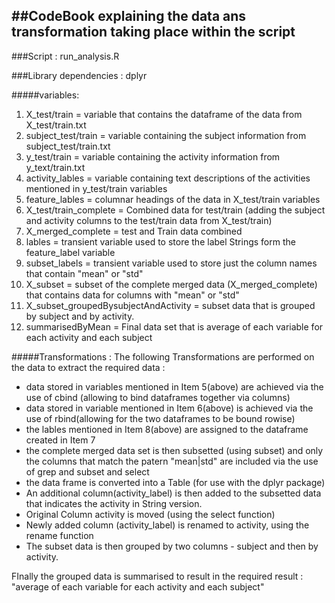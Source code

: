 ##CodeBook explaining the data ans transformation taking place within the script
---
###Script :
run_analysis.R

###Library dependencies :
dplyr 

#####variables:
1. X_test/train  = variable that contains the dataframe of the data from X_test/train.txt
2. subject_test/train = variable containing the subject information from subject_test/train.txt
3. y_test/train = variable containing the activity information from y_text/train.txt
4. activity_lables = variable containing text descriptions of the activities mentioned in y_test/train variables
5. feature_lables = columnar headings of the data in X_test/train variables
6. X_test/train_complete = Combined data for test/train (adding the subject and activity columns to the test/train data from X_test/train)
7. X_merged_complete = test and Train data combined
8. lables = transient variable used to store the label Strings form the feature_label variable
9. subset_labels = transient variable used to store just the column names that contain "mean" or "std" 
10. X_subset = subset of the complete merged data (X_merged_complete) that contains data for columns with "mean" or "std"
11. X_subset_groupedBysubjectAndActivity = subset data that is grouped by subject and by activity.
12. summarisedByMean = Final data set that is   average of each variable for each activity and each subject

#####Transformations :
The following Transformations are performed on the data to extract the required data :
* data stored in variables mentioned in Item 5(above) are achieved via the use of cbind (allowing to bind dataframes together via columns)
* data stored in variable mentioned in Item 6(above) is achieved via the use of rbind(allowing for the two dataframes to be bound rowise)
* the lables mentioned in Item 8(above) are assigned to the dataframe created in Item 7
* the complete merged data set is then subsetted (using subset) and only the columns that match the patern "mean|std" are included via the use of grep and subset and select
* the data frame is converted into a Table (for use with the dplyr package)
* An additional column(activity_label) is then added to the subsetted data that indicates the activity in String version. 
* Original Column activity is moved (using the select function)
* Newly added column (activity_label) is renamed to activity, using the rename function
* The subset data is then grouped by two columns - subject and then by activity.

FInally the grouped data is summarised to result in the required result : "average of each variable for each activity and each subject"


